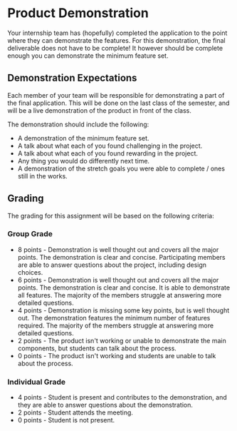 # Product Demonstration 

Your internship team has (hopefully) completed the application to the point where they can demonstrate the features. For this demonstration, the final deliverable does not have to be complete! It however should be complete enough you can demonstrate the minimum feature set. 


## Demonstration Expectations

Each member of your team will be responsible for demonstrating a part of the final application. This will be done on the last class of the semester, and will be a live demonstration of the product in front of the class.

The demonstration should include the following:

* A demonstration of the minimum feature set.
* A talk about what each of you found challenging in the project.
* A talk about what each of you found rewarding in the project.
* Any thing you would do differently next time.
* A demonstration of the stretch goals you were able to complete / ones still in the works.

## Grading

The grading for this assignment will be based on the following criteria:

### Group Grade
* 8 points - Demonstration is well thought out and covers all the major points. The demonstration is clear and concise. Participating members are able to answer questions about the project, including design choices.
* 6 points - Demonstration is well thought out and covers all the major points. The demonstration is clear and concise. It is able to demonstrate all features. The majority of the members struggle at answering more detailed questions. 
* 4 points - Demonstration is missing some key points, but is well thought out. The demonstration features the minimum number of features required.  The majority of the members struggle at answering more detailed questions.
* 2 points - The product isn't working or unable to demonstrate the main components, but students can talk about the process.
* 0 points - The product isn't working and students are unable to talk about the process.

### Individual Grade
* 4 points - Student is present and contributes to the demonstration, and they are able to answer questions about the demonstration.
* 2 points - Student attends the meeting.
* 0 points - Student is not present.
